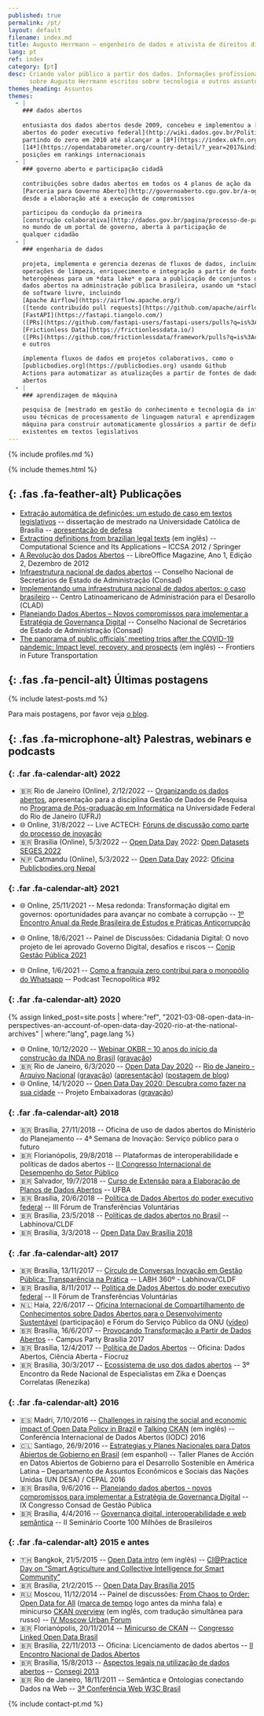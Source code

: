 ```yaml
---
published: true
permalink: /pt/
layout: default
filename: index.md
title: Augusto Herrmann – engenheiro de dados e ativista de direitos digitais
lang: pt
ref: index
category: [pt]
desc: Criando valor público a partir dos dados. Informações profissionais
      sobre Augusto Herrmann escritos sobre tecnologia e outros assuntos.
themes_heading: Assuntos
themes:
  - |
    ### dados abertos
    
    entusiasta dos dados abertos desde 2009, concebeu e implementou a [Política de Dados
    abertos do poder executivo federal](http://wiki.dados.gov.br/Politica-de-Dados-Abertos.ashx),
    partindo do zero em 2010 até alcançar a [8ª](https://index.okfn.org/place/br/) e a
    [14ª](https://opendatabarometer.org/country-detail/?_year=2017&indicator=ODB&detail=BRA)
    posições em rankings internacionais
  - |
    ### governo aberto e participação cidadã
    
    contribuições sobre dados abertos em todos os 4 planos de ação da
    [Parceria para Governo Aberto](http://governoaberto.cgu.gov.br/a-ogp/o-que-e-a-iniciativa),
    desde a elaboração até a execução de compromissos

    participou da condução da primeira
    [construção colaborativa](http://dados.gov.br/pagina/processo-de-participacao-social-da-inda)
    no mundo de um portal de governo, aberta à participação de
    qualquer cidadão
  - |
    ### engenharia de dados
    
    projeta, implementa e gerencia dezenas de fluxos de dados, incluindo
    operações de limpeza, enriquecimento e integração a partir de fontes
    heterogêneas para um *data lake* e para a publicação de conjuntos de
    dados abertos na administração pública brasileira, usando um *stack*
    de software livre, incluindo
    [Apache Airflow](https://airflow.apache.org/)
    ([tendo contribuído pull requests](https://github.com/apache/airflow/pulls?q=is%3Apr+author%3Aaugusto-herrmann+is%3Aclosed)),
    [FastAPI](https://fastapi.tiangolo.com/)
    ([PRs](https://github.com/fastapi-users/fastapi-users/pulls?q=is%3Apr+author%3Aaugusto-herrmann+is%3Aclosed+)),
    [Frictionless Data](https://frictionlessdata.io/)
    ([PRs](https://github.com/frictionlessdata/framework/pulls?q=is%3Aclosed+is%3Apr+author%3Aaugusto-herrmann))
    e outros

    implementa fluxos de dados em projetos colaborativos, como o
    [publicbodies.org](https://publicbodies.org) usando Github
    Actions para automatizar as atualizações a partir de fontes de dados
    abertos
  - |
    ### aprendizagem de máquina
    
    pesquisa de [mestrado em gestão do conhecimento e tecnologia da informação](https://bdtd.ucb.br:8443/jspui/handle/123456789/1356)
    usou técnicas de processamento de linguagem natural e aprendizagem de
    máquina para construir automaticamente glossários a partir de definições
    existentes em textos legislativos
---
```


{% include profiles.md %}

{% include themes.html %}

<section id="publications">
<div class="container">

## *﻿*{: .fas .fa-feather-alt} Publicações

* [Extração automática de definições: um estudo de caso em textos legislativos](https://bdtd.ucb.br:8443/jspui/handle/123456789/1356) -- dissertação de mestrado na Universidade Católica de Brasília -- [apresentação de defesa](https://www.slideshare.net/AugustoHerrmannBatis/extrao-automtica-de-definies-um-estudo-de-caso-em-textos-legislativos)
* [Extracting definitions from brazilian legal texts](http://link.springer.com/chapter/10.1007/978-3-642-31137-6_48) (em inglês) -- Computational Science and Its Applications – ICCSA 2012 / Springer
* [A Revolução dos Dados Abertos](https://pt-br.libreoffice.org/assets/Uploads/PT-BR-Documents/Magazine/LM-ED02.pdf) -- LibreOffice Magazine, Ano 1, Edição 2, Dezembro de 2012
* [Infraestrutura nacional de dados abertos](http://banco.consad.org.br/handle/123456789/854) -- Conselho Nacional de Secretários de Estado de Administração (Consad)
* [Implementando uma infraestrutura nacional de dados abertos: o caso brasileiro](http://siare.clad.org/fulltext/0075041.pdf) -- Centro Latinoamericano de Administración para el Desarollo (CLAD)
* [Planejando Dados Abertos – Novos compromissos para implementar a Estratégia de Governança Digital](http://consad.org.br/wp-content/uploads/2016/06/Painel-32-03.pdf) -- Conselho Nacional de Secretários de Estado de Administração (Consad)
* [The panorama of public officials’ meeting trips after the COVID-19 pandemic: Impact level, recovery, and prospects](https://doi.org/10.3389/ffutr.2022.972133) (em inglês) -- Frontiers in Future Transportation

</div>
</section>

<section id="blog">
<div class="container">

## *﻿*{: .fas .fa-pencil-alt} Últimas postagens

{% include latest-posts.md %}

Para mais postagens, por favor veja [o blog](blog).

</div>
</section>

<section id="talks">
<div class="long-h">
<div class="container">

## *﻿*{: .fas .fa-microphone-alt} Palestras, webinars e podcasts

</div>
</div>
<div class="secondary-color">
<div class="container">

<div class="row">

<div class="col item">
<div class="content">

### *﻿*{: .far .fa-calendar-alt} 2022

* 🇧🇷 Rio de Janeiro (Online), 2/12/2022 --
  [Organizando os dados abertos](https://herrmann.tech/slide-decks/2022/12/organizando-os-dados-abertos),
  apresentação para a disciplina Gestão de Dados de Pesquisa no
  [Programa de Pós-graduação em Informática](http://www.ppgi.ufrj.br/)
  na Universidade Federal do Rio de Janeiro (UFRJ)
* 🌐 Online, 31/8/2022 -- Live ACTECH:
  [Fóruns de discussão como parte do processo de inovação](https://www.youtube.com/watch?v=d2z-TAjnWpA)
* 🇧🇷 Brasília (Online), 5/3/2022 -- [Open Data Day](https://opendataday.org/)
  2022:
  [Open Datasets SEGES 2022](https://economiagovbr.github.io/opendataday2022/)
* 🇳🇵 Catmandu (Online), 5/3/2022 -- [Open Data Day](https://opendataday.org/)
  2022:
  [Oficina Publicbodies.org Nepal](https://github.com/augusto-herrmann/opendataday-publicbodies-nepal/)

</div>
</div>

<div class="col item">
<div class="content">

### *﻿*{: .far .fa-calendar-alt} 2021

* 🌐 Online, 25/11/2021 -- Mesa redonda: Transformação digital em
  governos: oportunidades para avançar no combate à corrupção --
[1º Encontro Anual da Rede Brasileira de Estudos e Práticas Anticorrupção](https://transparenciainternacional.org.br/posts/brasil-passa-a-contar-com-rede-de-especialistas-para-estudar-a-corrupcao/)

* 🌐 Online, 18/6/2021 -- Painel de Discussões: Cidadania Digital: O novo
  projeto de lei aprovado Governo Digital, desafios e riscos --
  [Conip Gestão Pública 2021](https://www.conipevento.com.br/)

* 🌐 Online, 1/6/2021 -- [Como a franquia zero contribui para o monopólio do Whatsapp](https://www.youtube.com/watch?v=gcJ7RnbMjE8)
  -- Podcast Tecnopolítica #92

</div>
</div>
<div class="col item">
<div class="content">

### *﻿*{: .far .fa-calendar-alt} 2020

{% assign linked_post=site.posts | where:"ref", "2021-03-08-open-data-in-perspectives-an-account-of-open-data-day-2020-rio-at-the-national-archives" | where:"lang", page.lang %}

* 🌐 Online, 10/12/2020 -- [Webinar OKBR – 10 anos do início da construção da INDA no Brasil](https://www.ok.org.br/noticia/webinar-celebra-10-anos-da-infraestrutura-nacional-de-dados-abertos-no-brasil/) ([gravação](https://www.youtube.com/watch?v=1rCsoU7XSdM))
* 🇧🇷 Rio de Janeiro, 6/3/2020 -- [Open Data Day 2020](https://opendataday.org)
  -- [Rio de Janeiro - Arquivo Nacional](http://arquivonacional.gov.br/br/ultimas-noticias/2043-6-de-marco-open-data-day-no-arquivo-nacional)
  ([gravação](https://www.youtube.com/watch?v=-1mR2gz_4Hg))
  ([apresentação](https://pt.slideshare.net/AugustoHerrmannBatis/open-data-day-2020-arquivo-nacional-rio-de-janeiro))
  ([postagem de blog]({{linked_post.first.url}}))
* 🌐 Online, 14/1/2020 --
  [Open Data Day 2020: Descubra como fazer na sua cidade](https://embaixadoras.ok.org.br/civic%20tech/open%20data%20day%202020/2020/01/21/live-open-data-day-2020/)
  -- Projeto Embaixadoras
  ([gravação](https://www.youtube.com/watch?v=MGceIuNm2xY))

</div>
</div>
<div class="col item">
<div class="content">

### *﻿*{: .far .fa-calendar-alt} 2018

* 🇧🇷 Brasília, 27/11/2018 -- Oficina de uso de dados abertos do Ministério do Planejamento -- 4ª Semana de Inovação: Serviço público para o futuro
* 🇧🇷 Florianópolis, 29/8/2018 -- Plataformas de interoperabilidade e políticas de dados abertos -- [II Congresso Internacional de Desempenho do Setor Público](http://cidesp.com.br/index.php/Icidesp/index/pages/view/2cidesp-programacao)
* 🇧🇷 Salvador, 19/7/2018 -- [Curso de Extensão para a Elaboração de Planos de Dados Abertos](http://www.adm.ufba.br/pt-br/noticia/curso-extensao-plano-dados-abertos) -- UFBA
* 🇧🇷 Brasília, 20/6/2018 -- [Política de Dados Abertos do poder executivo federal](https://www.slideshare.net/AugustoHerrmannBatis/poltica-de-dados-abertos-do-poder-executivo-federal-102729913) -- III Fórum de Transferências Voluntárias
* 🇧🇷 Brasília, 23/5/2018 -- [Políticas de dados abertos no Brasil](https://www.slideshare.net/AugustoHerrmannBatis/polticas-de-dados-abertos) -- Labhinova/CLDF
* 🇧🇷 Brasília, 3/3/2018 -- [Open Data Day Brasília 2018](https://www.youtube.com/watch?v=Hl7vyxqKQEY)

</div>
</div>

</div>

<div class="row">

<div class="col item">
<div class="content">

### *﻿*{: .far .fa-calendar-alt} 2017

* 🇧🇷 Brasília, 13/11/2017 -- [Círculo de Conversas Inovação em Gestão Pública: Transparência na Prática](https://www.facebook.com/cldfnoticias/videos/566455077035715/) -- LABH 360º - Labhinova/CLDF
* 🇧🇷 Brasília, 8/11/2017 -- [Política de Dados Abertos do poder executivo federal](https://www.slideshare.net/AugustoHerrmannBatis/poltica-de-dados-abertos-ii-frum-de-transferncias-voluntrias-81763987) -- II Fórum de Transferências Voluntárias
* 🇳🇱 Haia, 22/6/2017 -- [Oficina Internacional de Compartilhamento de Conhecimentos sobre Dados Abertos para o Desenvolvimento Sustentável](https://publicadministration.un.org/en/news-and-events/calendar/ModuleID/1146/ItemID/2942/mctl/EventDetails) (participação) e Fórum do Serviço Público da ONU ([vídeo](https://www.youtube.com/watch?v=KTLoIHrSex0))
* 🇧🇷 Brasília, 16/6/2017 -- [Provocando Transformação a Partir de Dados Abertos](https://campuse.ro/events/campus-party-brasilia-2017/workshop/provocando-transformacao-a-partir-de-dados-abertos-como-o-serenata-de-amor-e-as-diferentonas-podem-inspirar-seu-modelo-de-negocios/) -- Campus Party Brasília 2017
* 🇧🇷 Brasília, 12/4/2017 -- [Política de Dados Abertos](https://www.slideshare.net/AugustoHerrmannBatis/oficina-dados-abertos-cincia-aberta-poltica-de-dados-abertos) -- Oficina: Dados Abertos, Ciência Aberta - Fiocruz
* 🇧🇷 Brasília, 30/3/2017 -- [Ecossistema de uso dos dados abertos](https://www.slideshare.net/AugustoHerrmannBatis/ecossistema-de-uso-dos-dados-abertos) -- 3º Encontro da Rede Nacional de Especialistas em Zika e Doenças Correlatas (Renezika)

</div>
</div>
<div class="col item">
<div class="content">

### *﻿*{: .far .fa-calendar-alt} 2016

* 🇪🇸 Madri, 7/10/2016 --
  [Challenges in raising the social and economic impact of Open Data Policy in Brazil](https://www.slideshare.net/AugustoHerrmannBatis/challenges-in-raising-the-social-and-economic-impact-of-open-data-policy-in-brazil-iodc-2016)
  e
  [Talking CKAN](https://www.youtube.com/watch?v=E-tbixWtypU)
  (em inglês) -- Conferência Internacional de Dados Abertos (IODC) 2016
* 🇨🇱 Santiago, 26/9/2016 --
  [Estrategias y Planes Nacionales para Datos Abiertos de Gobierno en Brasil](https://www.slideshare.net/AugustoHerrmannBatis/estrategias-y-planes-nacionales-para-datos-abiertos-de-gobierno-en-brasil)
  (em espanhol) -- Taller Planes de Acción en Datos Abiertos de Gobierno para
  el Desarrollo Sostenible en América Latina – Departamento de Assuntos
  Econômicos e Sociais das Nações Unidas (UN DESA) / CEPAL 2016
* 🇧🇷 Brasília, 9/6/2016 -- [Planejando dados abertos - novos compromissos para implementar a Estratégia de Governança Digital](https://www.slideshare.net/AugustoHerrmannBatis/planejando-dados-abertos-novos-compromissos-para-implementar-a-estratgia-de-governana-digital) -- IX Congresso Consad de Gestão Pública
* 🇧🇷 Brasília, 4/4/2016 -- [Governança digital, interoperabilidade e web semântica](https://www.slideshare.net/AugustoHerrmannBatis/governana-digital-interoperabilidade-e-web-semntica-ii-seminrio-coorte-100-milhes-de-brasileiros) -- II Seminário Coorte 100 Milhões de Brasileiros

</div>
</div>

<div class="col item">
<div class="content">

### *﻿*{: .far .fa-calendar-alt} 2015 e antes

* 🇹🇭 Bangkok, 21/5/2015 -- [Open Data intro](https://www.youtube.com/watch?v=NQTuBuvBfrM) (em inglês) -- [CI@Practice Day on “Smart Agriculture and Collective Intelligence for Smart Community”](https://uknowcoe.wordpress.com/2015/05/21/%E0%B8%AA%E0%B8%B1%E0%B8%A1%E0%B8%A1%E0%B8%99%E0%B8%B2%E0%B9%80%E0%B8%8A%E0%B8%B4%E0%B8%87%E0%B8%9B%E0%B8%8F%E0%B8%B4%E0%B8%9A%E0%B8%B1%E0%B8%95%E0%B8%B4%E0%B8%81%E0%B8%B2%E0%B8%A3-cipractice-day-on/)
* 🇧🇷 Brasília, 21/2/2015 -- [Open Data Day Brasília 2015](https://calango.club/doku.php?id=eventos:oficinas:opendataday2015)
* 🇷🇺 Moscou, 11/12/2014 -- Painel de discussões: [From Chaos to Order: Open Data for All](https://www.youtube.com/watch?v=vYU6-BRyjXA) ([marca de tempo](https://youtu.be/vYU6-BRyjXA?t=4808) logo antes da minha fala) e minicurso [CKAN overview](https://www.slideshare.net/AugustoHerrmannBatis/ckan-overview) (em inglês, com tradução simultânea para russo) -- [IV Moscow Urban Forum](https://mosurbanforum.com/archive/2014/)
* 🇧🇷 Florianópolis, 20/11/2014 -- [Minicurso de CKAN](https://www.slideshare.net/AugustoHerrmannBatis/minicurso-de-ckan) -- [Congresso Linked Open Data Brasil](https://noticias.ufsc.br/2014/11/ufsc-recebe-congresso-brasileiro-linked-open-data-de-19-a-21-de-novembro/)
* 🇧🇷 Brasília, 22/11/2013 -- Oficina: Licenciamento de dados abertos -- [II Encontro Nacional de Dados Abertos](http://wiki.dados.gov.br/II-Encontro-Nacional-de-Dados-Abertos.ashx)
* 🇧🇷 Brasília, 15/8/2013 -- [Aspectos legais na utilização de dados abertos](https://www.slideshare.net/AugustoHerrmannBatis/aspectos-legais-na-utilizao-de-dados-abertos) -- [Consegi 2013](https://blog.consegi.gov.br/post/58364990791/voc%C3%AA-sabe-o-que-s%C3%A3o-dados-abertos)
* 🇧🇷 Rio de Janeiro, 18/11/2011 -- Semântica e Ontologias conectando Dados na Web -- [3ª Conferência Web W3C Brasil](https://conferenciaweb.w3c.br/2011/)	

</div>
</div>

</div>

</div>
</div>
</section>

<footer>

{% include contact-pt.md %}

</footer>
